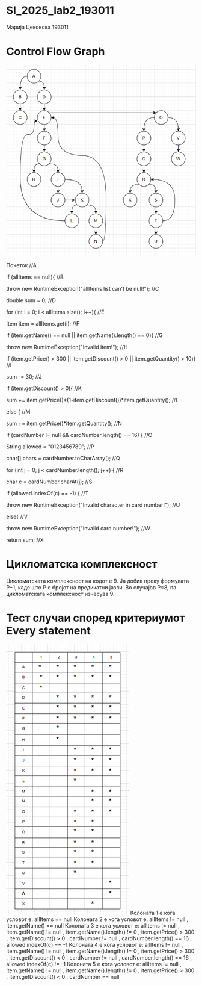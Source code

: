 # SI_2025_lab2_193011

Марија Цековска 193011

# Control Flow Graph

![Control Flow Graph](Capture1.PNG)

Почеток  //А

if (allItems == null){  //B

throw new RuntimeException("allItems list can't be null!");  //C

double sum = 0;  //D

for (int i = 0; i < allItems.size(); i++){  //E

Item item = allItems.get(i);  //F

if (item.getName() == null || item.getName().length() == 0){  //G

throw new RuntimeException("Invalid item!");  //H

if (item.getPrice() > 300 || item.getDiscount() > 0 || item.getQuantity() > 10){  //I

sum -= 30;  //J

if (item.getDiscount() > 0){  //K

sum += item.getPrice()*(1-item.getDiscount())*item.getQuantity();  //L

else {  //M

sum += item.getPrice()*item.getQuantity();  //N

if (cardNumber != null && cardNumber.length() == 16) {  //O

String allowed = "0123456789";  //P

char[] chars = cardNumber.toCharArray();  //Q

for (int j = 0; j < cardNumber.length(); j++) {  //R

char c = cardNumber.charAt(j);  //S

if (allowed.indexOf(c) == -1) {  //T

throw new RuntimeException("Invalid character in card number!");  //U

else{  //V

throw new RuntimeException("Invalid card number!");  //W

return sum;  //X



# Цикломатска комплексност

Цикломатската комплексност на кодот е 9. Ја добив преку формулата P+1, каде што P е бројот на предикатни јазли. Во случајoв P=8, па цикломатската комплексност изнесува 9.



# Тест случаи според критериумот Every statement
![Every statement](Capture2.PNG)
Колоната 1 е кога условот е: allItems == null
Колоната 2 е кога условот е: allItems != null , item.getName() == null
Колоната 3 е кога условот е: allItems != null , item.getName() != null , item.getName().length() != 0 , item.getPrice() > 300 , item.getDiscount() > 0 , cardNumber != null , cardNumber.length() == 16 , allowed.indexOf(c) == -1
Колоната 4 е кога условот е: allItems != null , item.getName() != null , item.getName().length() != 0 , item.getPrice() > 300 , item.getDiscount() < 0 , cardNumber != null , cardNumber.length() == 16 , allowed.indexOf(c) != -1
Колоната 5 е кога условот е: allItems != null , item.getName() != null , item.getName().length() != 0 , item.getPrice() > 300 , item.getDiscount() < 0 , cardNumber == null
